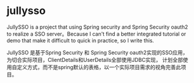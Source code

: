 # jullysso
JullySSO is a project that using Spring security and Spring Security oauth2 to realize a SSO server。Because
I can't find a better integrated tutorial or demo that make it difficult to quick in practice, so I write
this.


JullySSO 是基于Spring Security 和 Spring Security oauth2实现的SSO应用，为切合实际项目，ClientDetails和UserDetails全部使用JDBC实现，
计划全部使用自定义方式，而不是spring默认的表格，以一个实际项目需求的视角完善此项目。
